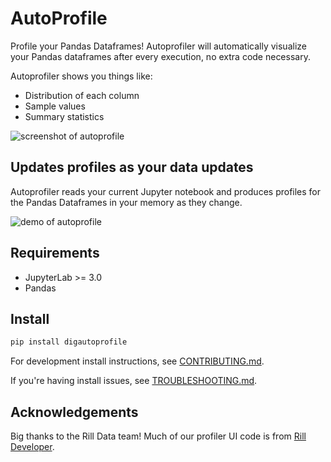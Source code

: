 # AutoProfile

Profile your Pandas Dataframes! Autoprofiler will automatically visualize your Pandas dataframes after every execution, no extra code necessary.

Autoprofiler shows you things like:

-   Distribution of each column
-   Sample values
-   Summary statistics

![screenshot of autoprofile](https://raw.githubusercontent.com/cmudig/AutoProfile/main/.github/screenshots/profiler_sc.png)

## Updates profiles as your data updates

Autoprofiler reads your current Jupyter notebook and produces profiles for the Pandas Dataframes in your memory as they change.

![demo of autoprofile](https://raw.githubusercontent.com/cmudig/AutoProfile/main/.github/screenshots/demo.gif)

## Requirements

-   JupyterLab >= 3.0
-   Pandas

## Install

```bash
pip install digautoprofile
```

For development install instructions, see [CONTRIBUTING.md](CONTRIBUTING.md).

If you're having install issues, see [TROUBLESHOOTING.md](TROUBLESHOOTING.md).

## Acknowledgements

Big thanks to the Rill Data team! Much of our profiler UI code is from [Rill Developer](https://github.com/rilldata/rill-developer).

